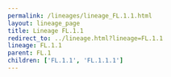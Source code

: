 ```yaml
---
permalink: /lineages/lineage_FL.1.1.html
layout: lineage_page
title: Lineage FL.1.1
redirect_to: ../lineage.html?lineage=FL.1.1
lineage: FL.1.1
parent: FL.1
children: ['FL.1.1', 'FL.1.1.1']
---
```

